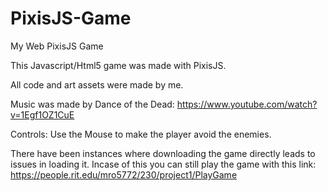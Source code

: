 # PixisJS-Game
My Web PixisJS Game

This Javascript/Html5 game was made with PixisJS.

All code and art assets were made by me.

Music was made by Dance of the Dead: https://www.youtube.com/watch?v=1Egf1OZ1CuE

Controls: Use the Mouse to make the player avoid the enemies. 



There have been instances where downloading the game directly leads to issues in loading it. Incase of this you can still play the game with this link: https://people.rit.edu/mro5772/230/project1/PlayGame 
